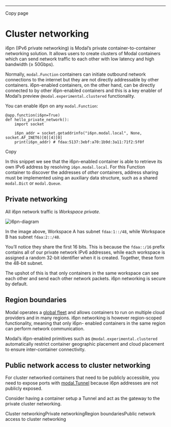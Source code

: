 * * *

Copy page

# Cluster networking

i6pn (IPv6 private networking) is Modal’s private container-to-container
networking solution. It allows users to create clusters of Modal containers
which can send network traffic to each other with low latency and high
bandwidth (≥ 50Gbps).

Normally, `modal.Function` containers can initiate outbound network
connections to the internet but they are not directly addressable by other
containers. i6pn-enabled containers, on the other hand, can be directly
connected to by other i6pn-enabled containers and this is a key enabler of
Modal’s preview `@modal.experimental.clustered` functionality.

You can enable i6pn on any `modal.Function`:

    @app.function(i6pn=True)
    def hello_private_network():
        import socket

        i6pn_addr = socket.getaddrinfo("i6pn.modal.local", None, socket.AF_INET6)[0][4][0]
        print(i6pn_addr) # fdaa:5137:3ebf:a70:1b9d:3a11:71f2:5f0f

Copy

In this snippet we see that the i6pn-enabled container is able to retrieve its
own IPv6 address by resolving `i6pn.modal.local`. For this Function container
to discover the addresses of _other_ containers, address sharing must be
implemented using an auxiliary data structure, such as a shared `modal.Dict`
or `modal.Queue`.

## Private networking

All i6pn network traffic is _Workspace private_.

![i6pn-diagram](https://modal-cdn.com/cdnbot/i6pn-1eksk4vuy_c4c4a0df.webp)

In the image above, Workspace A has subnet `fdaa:1::/48`, while Workspace B
has subnet `fdaa:2::/48`.

You’ll notice they share the first 16 bits. This is because the `fdaa::/16`
prefix contains all of our private network IPv6 addresses, while each
workspace is assigned a random 32-bit identifier when it is created. Together,
these form the 48-bit subnet.

The upshot of this is that only containers in the same workspace can see each
other and send each other network packets. i6pn networking is secure by
default.

## Region boundaries

Modal operates a [global fleet](/docs/guide/region-selection) and allows
containers to run on multiple cloud providers and in many regions. i6pn
networking is however region-scoped functionality, meaning that only i6pn-
enabled containers in the same region can perform network communication.

Modal’s i6pn-enabled primitives such as `@modal.experimental.clustered`
automatically restrict container geographic placement and cloud placement to
ensure inter-container connectivity.

## Public network access to cluster networking

For cluster networked containers that need to be publicly accessible, you need
to expose ports with [modal.Tunnel](/docs/guide/tunnels) because i6pn
addresses are not publicly exposed.

Consider having a container setup a Tunnel and act as the gateway to the
private cluster networking.

Cluster networkingPrivate networkingRegion boundariesPublic network access to
cluster networking
